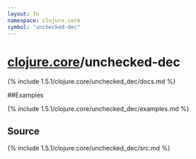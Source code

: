 ```yaml
---
layout: fn
namespace: clojure.core
symbol: "unchecked-dec"
---
```


# [clojure.core](../)/unchecked-dec

{% include 1.5.1/clojure.core/unchecked_dec/docs.md %}

##Examples

{% include 1.5.1/clojure.core/unchecked_dec/examples.md %}
## Source
{% include 1.5.1/clojure.core/unchecked_dec/src.md %}

